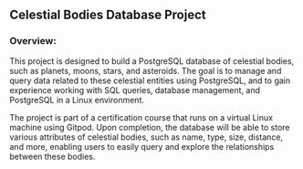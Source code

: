 ## Celestial Bodies Database Project

### Overview:

This project is designed to build a PostgreSQL database of celestial bodies, such as planets, moons, stars, and asteroids. The goal is to manage and query data related to these celestial entities using PostgreSQL, and to gain experience working with SQL queries, database management, and PostgreSQL in a Linux environment.

The project is part of a certification course that runs on a virtual Linux machine using Gitpod. Upon completion, the database will be able to store various attributes of celestial bodies, such as name, type, size, distance, and more, enabling users to easily query and explore the relationships between these bodies.
